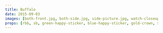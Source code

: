 ```yaml
---
title: Buffalo
date: 2015-09-03
images: [both-front.jpg, both-side.jpg, side-picture.jpg, watch-closeup.jpg, phone-closeup.jpg]
props: [rbb, sb, green-happy-sticker, blue-happy-sticker, gold-crown, silver-sparkly-crown, rainbow-is-my-favorite-color-shirt, pink-hello-kitty-chair, flower-lights, freddie-mustache, aviators, rainbow-hair-extensions, judy-garland, picture-frame, watch, groucho-marx-glasses, horse, harley-jacket, ken-dodd, sony-phone, leather-chaps, bondage-gear, studded-black-choker]
---
```

